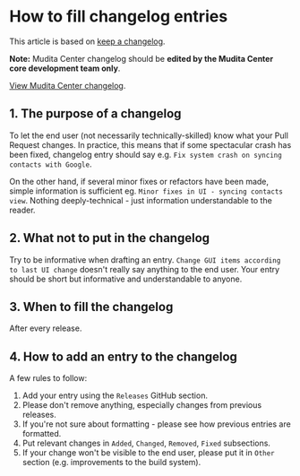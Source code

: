 # How to fill changelog entries

This article is based on [keep a changelog](https://keepachangelog.com/en/1.0.0/).

**Note:** Mudita Center changelog should be **edited by the Mudita Center core development team only**.

[View Mudita Center changelog](https://github.com/Mudita/mudita-center/issues).

## 1. The purpose of a changelog
To let the end user (not necessarily technically-skilled) know what your Pull Request changes. In practice, this means that if some spectacular crash has been fixed, changelog entry should say e.g. `Fix system crash on syncing contacts with Google`.

On the other hand, if several minor fixes or refactors have been made, simple information is sufficient eg. `Minor fixes in UI - syncing contacts view`. Nothing deeply-technical - just information understandable to the reader.

## 2. What not to put in the changelog
Try to be informative when drafting an entry. `Change GUI items according to last UI change` doesn't really say anything to the end user. Your entry should be short but informative and understandable to anyone.

## 3. When to fill the changelog
After every release.

## 4. How to add an entry to the changelog

A few rules to follow:

1. Add your entry using the `Releases` GitHub section.
2. Please don't remove anything, especially changes from previous releases.
3. If you're not sure about formatting - please see how previous entries are formatted.
4. Put relevant changes in `Added`, `Changed`, `Removed`, `Fixed` subsections.
5. If your change won't be visible to the end user, please put it in `Other` section (e.g. improvements to the build system).